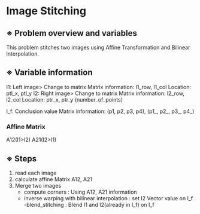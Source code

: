 # Image Stitching

## ※ Problem overview and variables
This problem stitches two images using Affine Transformation and Bilinear Interpolation.


## ※ Variable information
I1: Left image> Change to matrix
Matrix information: l1_row, l1_col
Location: ptl_x, ptl_y
I2: Right image> Change to matrix
Matrix information: l2_row, l2_col
Location: ptr_x, ptr_y (number_of_points)

I_f: Conclusion value
Matrix information: (p1, p2, p3, p4), (p1_, p2_, p3_, p4_)

### Affine Matrix
A12(I1>I2)
A21(I2>I1)


## ※ Steps
1. read each image
2. calculate affine Matrix A12, A21
3. Merge two images
	- compute corners
		: Using A12, A21 information
	- inverse warping with bilinear interpolation
		: set I2 Vector value on I_f
	-blend_stitching
		: Blend I1 and I2(already in I_f) on I_f

